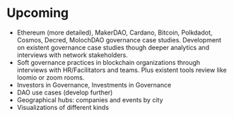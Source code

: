 # Upcoming

* Ethereum \(more detailed\), MakerDAO, Cardano, Bitcoin, Polkdadot, Cosmos, Decred, MolochDAO  governance case studies. Development on existent governance case studies though deeper analytics and interviews with network stakeholders.
* Soft governance practices in blockchain organizations through interviews with HR/Facilitators and teams. Plus existent tools review like loomio or zoom rooms.
* Investors in Governance, Investments in Governance
* DAO use cases \(develop further\)
* Geographical hubs: companies and events by city
* Visualizations of different kinds



